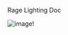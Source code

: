 Rage Lighting Doc

![image](https://github.com/berensari/rage_lighting/assets/129932367/121174c1-856c-4799-a275-f1e5fb265e3a)!




